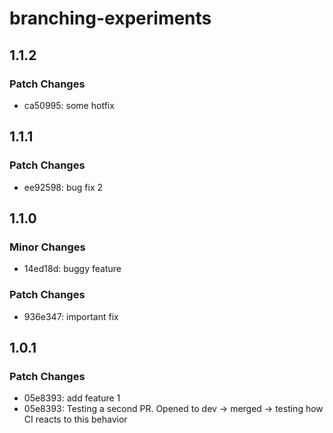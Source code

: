 # branching-experiments

## 1.1.2

### Patch Changes

- ca50995: some hotfix

## 1.1.1

### Patch Changes

- ee92598: bug fix 2

## 1.1.0

### Minor Changes

- 14ed18d: buggy feature

### Patch Changes

- 936e347: important fix

## 1.0.1

### Patch Changes

- 05e8393: add feature 1
- 05e8393: Testing a second PR. Opened to dev -> merged -> testing how CI reacts to this behavior
